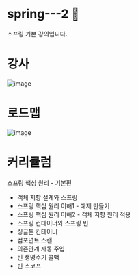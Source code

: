 # spring---2 🍃
스프링 기본 강의입니다.

# 강사
![image](https://github.com/catspie/spring---1/assets/102503668/7ad75a50-5f6d-4810-ac12-783c6d857076)

# 로드맵
![image](https://github.com/catspie/spring---1/assets/102503668/b1715508-2c6c-4b0a-a35b-c96fa50f2f34)

# 커리큘럼 
스프링 핵심 원리 - 기본편

- 객체 지향 설계와 스프링
- 스프링 핵심 원리 이해1 - 예제 만들기
- 스프링 핵심 원리 이해2 - 객체 지향 원리 적용
- 스프링 컨테이너와 스프링 빈
- 싱글톤 컨테이너 
- 컴포넌트 스캔
- 의존관계 자동 주입
- 빈 생명주기 콜백
- 빈 스코프
